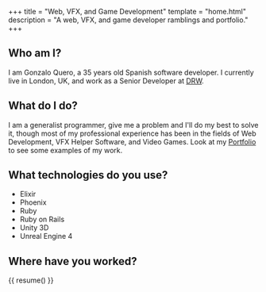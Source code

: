 +++
title = "Web, VFX, and Game Development"
template = "home.html"
description = "A web, VFX, and game developer ramblings and portfolio."
+++

## Who am I?

I am Gonzalo Quero, a 35 years old Spanish software developer. I currently live in London, UK, and work as a Senior Developer at [DRW](https://drw.com/).

## What do I do?

I am a generalist programmer, give me a problem and I'll do my best to solve it, though most of my professional experience has been in the fields of Web Development, VFX Helper Software, and Video Games. Look at my [Portfolio](/portfolio) to see some examples of my work.

## What technologies do you use?

- Elixir
- Phoenix
- Ruby
- Ruby on Rails
- Unity 3D
- Unreal Engine 4

## Where have you worked?

{{ resume() }}
